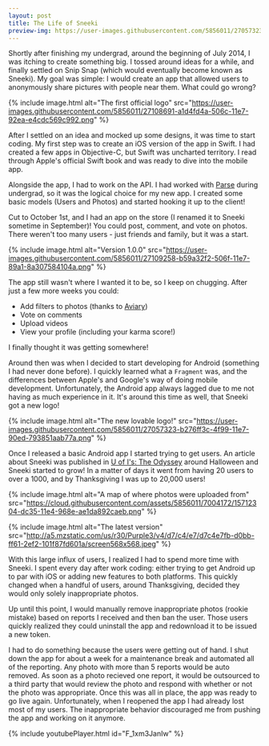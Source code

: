 ```yaml
---
layout: post
title: The Life of Sneeki
preview-img: https://user-images.githubusercontent.com/5856011/27057323-b276ff3c-4f99-11e7-90ed-793851aab77a.png
---
```


Shortly after finishing my undergrad, around the beginning of July 2014, I was itching to create something big. I tossed around ideas for a while, and finally settled on Snip Snap (which would eventually become known as Sneeki). My goal was simple: I would create an app that allowed users to anonymously share pictures with people near them. What could go wrong?

{% include image.html alt="The first official logo"
    src="https://user-images.githubusercontent.com/5856011/27108691-a1d4fd4a-506c-11e7-92ea-e4cdc569c992.png" %}

After I settled on an idea and mocked up some designs, it was time to start coding. My first step was to create an iOS version of the app in Swift. I had created a few apps in Objective-C, but Swift was uncharted territory. I read through Apple's official Swift book and was ready to dive into the mobile app.

Alongside the app, I had to work on the API. I had worked with [Parse](http://parseplatform.org/) during undergrad, so it was the logical choice for my new app. I created some basic models (Users and Photos) and started hooking it up to the client!

Cut to October 1st, and I had an app on the store (I renamed it to Sneeki sometime in September)! You could post, comment, and vote on photos. There weren't too many users - just friends and family, but it was a start.

{% include image.html alt="Version 1.0.0"
    src="https://user-images.githubusercontent.com/5856011/27109258-b59a32f2-506f-11e7-89a1-8a307584104a.png" %}

The app still wasn't where I wanted it to be, so I keep on chugging. After just a few more weeks you could:

- Add filters to photos (thanks to [Aviary](https://developers.aviary.com/))
- Vote on comments
- Upload videos
- View your profile (including your karma score!)

I finally thought it was getting somewhere!

Around then was when I decided to start developing for Android (something I had never done before). I quickly learned what a `Fragment` was, and the differences between Apple's and Google's way of doing mobile development. Unfortunately, the Android app always lagged due to me not having as much experience in it. It's around this time as well, that Sneeki got a new logo!

{% include image.html alt="The new lovable logo!"
    src="https://user-images.githubusercontent.com/5856011/27057323-b276ff3c-4f99-11e7-90ed-793851aab77a.png" %}

Once I released a basic Android app I started trying to get users. An article about Sneeki was published in [U of I's: The Odyssey](https://www.theodysseyonline.com/@university-of-illinois-urbana-champaign) around Halloween and Sneeki started to grow! In a matter of days it went from having 20 users to over a 1000, and by Thanksgiving I was up to 20,000 users!

{% include image.html alt="A map of where photos were uploaded from"
    src="https://cloud.githubusercontent.com/assets/5856011/7004172/15712304-dc35-11e4-968e-ae1da892caeb.png" %}

{% include image.html alt="The latest version"
    src="http://a5.mzstatic.com/us/r30/Purple3/v4/d7/c4/e7/d7c4e7fb-d0bb-ff61-2ef2-101f87fd601a/screen568x568.jpeg" %}

With this large influx of users, I realized I had to spend more time with Sneeki. I spent every day after work coding: either trying to get Android up to par with iOS or adding new features to both platforms. This quickly changed when a handful of users, around Thanksgiving, decided they would only solely inappropriate photos.

Up until this point, I would manually remove inappropriate photos (rookie mistake) based on reports I received and then ban the user. Those users quickly realized they could uninstall the app and redownload it to be issued a new token.

I had to do something because the users were getting out of hand. I shut down the app for about a week for a maintenance break and automated all of the reporting. Any photo with more than 5 reports would be auto removed. As soon as a photo recieved one report, it would be outsourced to a third party that would review the photo and respond with whether or not the photo was appropriate. Once this was all in place, the app was ready to go live again. Unfortunately, when I reopened the app I had already lost most of my users. The inappropriate behavior discouraged me from pushing the app and working on it anymore.

{% include youtubePlayer.html id="F_1xm3JanIw" %}